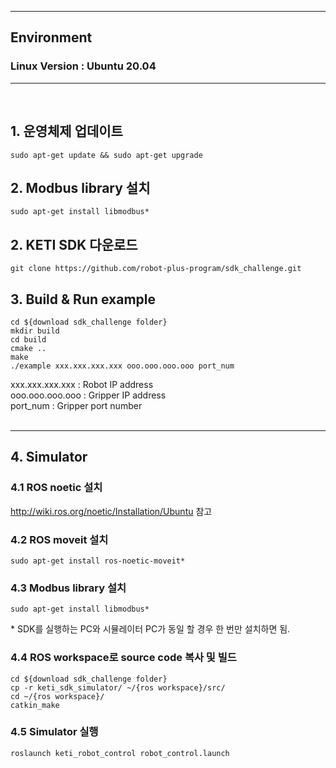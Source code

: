 ***
## Environment

### Linux Version : Ubuntu 20.04
***

<br>

## 1. 운영체제 업데이트
~~~
sudo apt-get update && sudo apt-get upgrade
~~~

## 2. Modbus library 설치
~~~
sudo apt-get install libmodbus*
~~~

## 2. KETI SDK 다운로드
~~~
git clone https://github.com/robot-plus-program/sdk_challenge.git
~~~

## 3. Build & Run example
~~~
cd ${download sdk_challenge folder}
mkdir build
cd build
cmake ..
make
./example xxx.xxx.xxx.xxx ooo.ooo.ooo.ooo port_num
~~~
xxx.xxx.xxx.xxx : Robot IP address<br>
ooo.ooo.ooo.ooo : Gripper IP address<br>
port_num : Gripper port number
<br><br>

***
## 4. Simulator
### 4.1 ROS noetic 설치<br>
http://wiki.ros.org/noetic/Installation/Ubuntu 참고
<br>

### 4.2 ROS moveit 설치
~~~
sudo apt-get install ros-noetic-moveit*
~~~

### 4.3 Modbus library 설치
~~~
sudo apt-get install libmodbus*
~~~
\* SDK를 실행하는 PC와 시뮬레이터 PC가 동일 할 경우 한 번만 설치하면 됨.

### 4.4 ROS workspace로 source code 복사 및 빌드
~~~
cd ${download sdk_challenge folder}
cp -r keti_sdk_simulator/ ~/{ros workspace}/src/
cd ~/{ros workspace}/
catkin_make
~~~

### 4.5 Simulator 실행
~~~
roslaunch keti_robot_control robot_control.launch
~~~